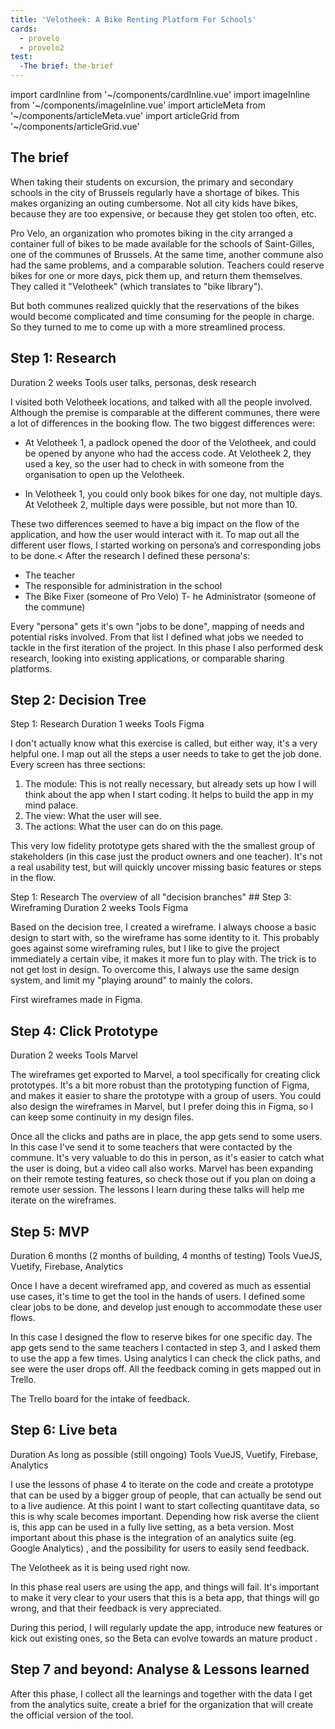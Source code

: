 ```yaml
---
title: 'Velotheek: A Bike Renting Platform For Schools'
cards:
  - provelo
  - provelo2
test: 
  -The brief: the-brief
---
```


<!-- Components :: START -->
import cardInline from '~/components/cardInline.vue'
import imageInline from '~/components/imageInline.vue'
import articleMeta from '~/components/articleMeta.vue'
import articleGrid from '~/components/articleGrid.vue'
<!-- Components :: END -->

<!-- Content :: START -->
<article-grid>

## The brief

When taking their students on excursion, the primary and secondary schools in the city of Brussels regularly have a shortage of bikes. This makes organizing an outing cumbersome. Not all city kids have bikes, because they are too expensive, or because they get stolen too often, etc. 

<card-inline :id="0">Pro Velo</card-inline>, an organization who promotes biking in the city arranged a container full of bikes to be made available for the schools of Saint-Gilles, one of the communes of Brussels. At the same time, another commune also had the same problems, and a comparable solution. Teachers could reserve bikes for one or more days, pick them up, and return them themselves. They called it "Velotheek" (which translates to "bike library").

But both communes realized quickly that the reservations of the bikes would become complicated and time consuming for the people in charge. So they turned to me to come up with a more streamlined process.

## Step 1: Research
<image-inline>
    <g-image
      slot="image"
      class="w-auto"
      src="~/images/velotheek/velotheek_excalidraw_step1.png"
      alt="An scheme showing the timeline of the project. Highlighted is step 1: Research"
    />  
    <!-- <span slot="caption">Step 1: Research</span> -->
</image-inline>

<article-meta>
  <span slot="name">Duration</span>
  <span slot="content">2 weeks</span>
</article-meta>

<article-meta>
  <span slot="name">Tools</span>
  <span slot="content">user talks, personas, desk research</span>
</article-meta>

I visited both Velotheek locations, and talked with all the people involved. Although the premise is comparable at the different communes, there were a lot of differences in the booking flow. The two biggest differences were:

- At Velotheek 1, a padlock opened the door of the Velotheek, and could be opened by anyone who had the access code. At Velotheek 2, they used a key, so the user had to check in with someone from the organisation to open up the Velotheek.

- In Velotheek 1, you could only book bikes for one day, not multiple days. At Velotheek 2, multiple days were possible, but not more than 10.

These two differences seemed to have a big impact on the flow of the application, and how the user would interact with it. To map out all the different user flows, I started working on persona’s and corresponding jobs to be done.<
After the research I defined these persona's:
- The teacher
- The responsible for administration in the school
- The Bike Fixer (someone of Pro Velo)
T- he Administrator (someone of the commune)

Every "persona" gets it's own "jobs to be done", mapping of needs and potential risks involved. From that list I defined what jobs we needed to tackle in the first iteration of the project. In this phase I also performed desk research, looking into existing applications, or comparable sharing platforms.


## Step 2: Decision Tree

<image-inline>
    <g-image
      slot="image"
      class="w-auto"
      src="~/images/velotheek/velotheek_excalidraw_step2.png"
      alt="A scheme showing the timeline of the project. Highlighted is step 1: Research"
    />  
    <span slot="caption">Step 1: Research</span>
</image-inline>
</article-grid>
<article-grid :start="1" :end="9">
<article-meta>
  <span slot="name">Duration</span>
  <span slot="content">1 weeks</span>
</article-meta>

<article-meta>
  <span slot="name">Tools</span>
  <span slot="content">Figma</span>
</article-meta>

I don't actually know what this exercise is called, but either way, it's a very helpful one. I map out all the steps a user needs to take to get the job done. Every screen has three sections:

1. The module: This is not really necessary, but already sets up how I will think about the app when I start coding. It helps to build the app in my mind palace.
2. The view: What the user will see.
3. The actions: What the user can do on this page.

This very low fidelity prototype gets shared with the the smallest group of stakeholders (in this case just the product owners and one teacher). It's not a real usability test, but will quickly uncover missing basic features or steps in the flow.
</article-grid>

<article-grid :start="9" :end="13">
<image-inline>
    <g-image
      slot="image"
      class="w-auto"
      src="~/images/velotheek/velotheek2.gif"
      alt="An animated image of an early prototype flow of the application"
    />  
    <span slot="caption">Step 1: Research</span>
</image-inline>
</article-grid>
<article-grid >
<image-inline>
    <g-image
      slot="image"
      class="w-auto"
      src="~/images/velotheek/velotheek4.png"
      alt="A screenshot of the application: Figma, showing the low fidelity prototype."
    />  
    <span slot="caption">The overview of all "decision branches"</span>
</image-inline>
</article-grid>


<article-grid>
## Step 3: Wireframing
<image-inline>
    <g-image
      slot="image"
      class="w-auto"
      src="~/images/velotheek/velotheek_excalidraw_step3.png"
      alt="An scheme showing the timeline of the project. Highlighted is step 3: Wireframing"
    />  
</image-inline>
         
<article-meta>
  <span slot="name">Duration</span>
  <span slot="content">2 weeks</span>
</article-meta>

<article-meta>
  <span slot="name">Tools</span>
  <span slot="content">Figma</span>
</article-meta>

Based on the decision tree, I created a wireframe. I always choose a basic design to start with, so the wireframe has some identity to it. This probably goes against some wireframing rules, but I like to give the project immediately  a certain vibe, it makes it more fun to play with. The trick is to not get lost in design. To overcome this, I always use the same design system, and limit my "playing around" to mainly the colors.

<image-inline>
    <g-image
      slot="image"
      class="w-auto"
      src="~/images/velotheek/velotheek3.png"
      alt="First wireframes made in Figma."
    />
    <span slot="caption">First wireframes made in Figma.</span>
</image-inline>

## Step 4: Click Prototype
<image-inline>
    <g-image
      slot="image"
      class="w-auto"
      src="~/images/velotheek/velotheek_excalidraw_step4.png"
      alt="An scheme showing the timeline of the project. Highlighted is step 4: Click Prototype"
    />  
</image-inline>
         
<article-meta>
  <span slot="name">Duration</span>
  <span slot="content">2 weeks</span>
</article-meta>

<article-meta>
  <span slot="name">Tools</span>
  <span slot="content">Marvel</span>
</article-meta>

The wireframes get exported to Marvel, a tool specifically for creating click prototypes. It's a bit more robust than the prototyping function of Figma, and makes it easier to share the prototype with a group of users. You could also design the wireframes in Marvel, but I prefer doing this in Figma, so I can keep some continuity in my design files.

Once all the clicks and paths are in place, the app gets send to some users. In this case I've send it to some teachers that were contacted by the commune. It's very valuable to do this in person, as it's easier to catch what the user is doing, but a video call also works. Marvel has been expanding on their remote testing features, so check those out if you plan on doing a remote user session. The lessons I learn during these talks will help me iterate on the wireframes.

## Step 5: MVP
<image-inline>
    <g-image
      slot="image"
      class="w-auto"
      src="~/images/velotheek/velotheek_excalidraw_step5.png"
      alt="An scheme showing the timeline of the project. Highlighted is step 5: MVP"
    />  
</image-inline>
         
<article-meta>
  <span slot="name">Duration</span>
  <span slot="content">6 months (2 months of building, 4 months of testing)</span>
</article-meta>

<article-meta>
  <span slot="name">Tools</span>
  <span slot="content">VueJS, Vuetify, Firebase, Analytics</span>
</article-meta>

Once I have a decent wireframed app, and covered as much as essential use cases, it's time to get the tool in the hands of users. I defined some clear jobs to be done, and develop just enough to accommodate these user flows.

In this case I designed the flow to reserve bikes for one specific day. The app gets send to the same teachers I contacted in step 3, and I asked them to use the app a few times. Using analytics I can check the click paths, and see were the user drops off. All the feedback coming in gets mapped out in Trello.

<image-inline>
    <g-image
      slot="image"
      class="w-auto"
      src="~/images/velotheek/velotheek4.png"
      alt="Screenshot of a Trello board, with feedback of users"
    />
    <span slot="caption">The Trello board for the intake of feedback.</span>
</image-inline>

## Step 6: Live beta
<image-inline>
    <g-image
      slot="image"
      class="w-auto"
      src="~/images/velotheek/velotheek_excalidraw_step5.png"
      alt="An scheme showing the timeline of the project. Highlighted is step 6: Live Beta"
    />  
</image-inline>
         
<article-meta>
  <span slot="name">Duration</span>
  <span slot="content">As long as possible (still ongoing)</span>
</article-meta>

<article-meta>
  <span slot="name">Tools</span>
  <span slot="content">VueJS, Vuetify, Firebase, Analytics</span>
</article-meta>

I use the lessons of phase 4 to iterate on the code and create a prototype that can be used by a bigger group of people, that can actually be send out to a live audience. At this point I  want to start collecting quantitave data, so this is why scale becomes important. Depending how risk averse the client is, this app can be used in a fully live setting, as a beta version. Most important about this phase is the integration of an analytics suite (eg. Google Analytics) , and the possibility for users to easily send feedback.

<image-inline>
    <g-image
      slot="image"
      class="w-auto"
      src="~/images/velotheek/velotheek1.gif"
      alt="An animation of the Velotheek as it is being used right now."
    />
    <span slot="caption">The Velotheek as it is being used right now.</span>
</image-inline>

In this phase real users are using the app, and things will fail. It's important to make it very clear to your users that this is a beta app, that things will go wrong, and that their feedback is very appreciated.

During this period, I will regularly update the app, introduce new features or kick out existing ones, so the Beta can evolve towards an mature product .

## Step 7 and beyond: Analyse & Lessons learned

After this phase, I collect all the learnings and together with the data I get from the analytics suite, create a brief for the organization that will create the official version of the tool.
</article-grid>